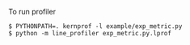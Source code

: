 To run profiler


```console
$ PYTHONPATH=. kernprof -l example/exp_metric.py
$ python -m line_profiler exp_metric.py.lprof
```
